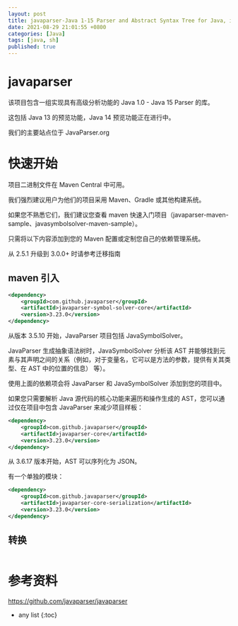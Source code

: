 ```yaml
---
layout: post
title: javaparser-Java 1-15 Parser and Abstract Syntax Tree for Java, including preview features to Java 13
date: 2021-08-29 21:01:55 +0800
categories: [Java]
tags: [java, sh]
published: true
---
```


# javaparser

该项目包含一组实现具有高级分析功能的 Java 1.0 - Java 15 Parser 的库。 

这包括 Java 13 的预览功能，Java 14 预览功能正在进行中。

我们的主要站点位于 JavaParser.org

# 快速开始

项目二进制文件在 Maven Central 中可用。

我们强烈建议用户为他们的项目采用 Maven、Gradle 或其他构建系统。 

如果您不熟悉它们，我们建议您查看 maven 快速入门项目（javaparser-maven-sample、javasymbolsolver-maven-sample）。

只需将以下内容添加到您的 Maven 配置或定制您自己的依赖管理系统。

从 2.5.1 升级到 3.0.0+ 时请参考迁移指南

## maven 引入

```xml
<dependency>
    <groupId>com.github.javaparser</groupId>
    <artifactId>javaparser-symbol-solver-core</artifactId>
    <version>3.23.0</version>
</dependency>
```


从版本 3.5.10 开始，JavaParser 项目包括 JavaSymbolSolver。 

JavaParser 生成抽象语法树时，JavaSymbolSolver 分析该 AST 并能够找到元素与其声明之间的关系（例如，对于变量名，它可以是方法的参数，提供有关其类型、在 AST 中的位置的信息） 等）。

使用上面的依赖项会将 JavaParser 和 JavaSymbolSolver 添加到您的项目中。 

如果您只需要解析 Java 源代码的核心功能来遍历和操作生成的 AST，您可以通过仅在项目中包含 JavaParser 来减少项目样板：

```xml
<dependency>
    <groupId>com.github.javaparser</groupId>
    <artifactId>javaparser-core</artifactId>
    <version>3.23.0</version>
</dependency>
```

从 3.6.17 版本开始，AST 可以序列化为 JSON。 

有一个单独的模块：

```xml
<dependency>
    <groupId>com.github.javaparser</groupId>
    <artifactId>javaparser-core-serialization</artifactId>
    <version>3.23.0</version>
</dependency>
```

## 转换

```java

```

# 参考资料

https://github.com/javaparser/javaparser

* any list
{:toc}